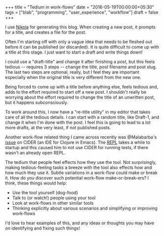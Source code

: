 +++
title = "Tedium in work-flows"
date = "2016-05-19T00:00:00+05:30"
tags = ["blab", "programming", "user_experience", "workflow"]
draft = false
+++

I use [Nikola](http://getnikola.com) for generating this blog. When creating a new post, it prompts for
a title, and creates a file for the post.

Often I'm starting off with only a vague idea that needs to be fleshed out
before it can be published (or discarded). It is quite difficult to come up
with a title at this stage. I just want to start a draft and write things down!

I could use a "draft-title" and change it after finishing a post, but this
feels tedious -- requires 3 steps -- change the title, post filename and post
slug.  The last two steps are optional, really, but I feel they are important
especially when the original title is very different from the new one.

Being forced to come up with a title before anything else, feels tedious and,
adds to the effort required to start off a new post.  I shouldn't really be
worrying about the effort required to change the title of an unwritten post,
but it happens subconsciously.

To work around this, I now have a "re-title utility" in my editor that takes
care of all the tedious details.  I can start with a random title, like
Draft-1, and change it when I'm done with the post.  I feel this is going to
lead to a lot more drafts, at the very least, if not published posts.

Another work-flow related thing I came across recently was @Malabarba's [issue](https://github.com/clojure-emacs/cider/issues/1717#issue-150907043)
on CIDER (an IDE for Clojure in Emacs).  The [REPL](http://www.braveclojure.com/getting-started/#Using_the_REPL) takes a while to startup and
this caused him to not use CIDER for running tests, if there wasn't an already
open REPL.

The tedium that people feel effects how they use the tool.  Not surprisingly,
making tedious-feeling tasks a breeze with the tool also effects how and how
much they use it.  Subtle variations in a work-flow could make or break it.
How do you discover such potential work-flow make-or-break-ers? I think, these
things would help:

-   Use the tool yourself (dog-food)
-   Talk to (or watch!) people using your tool
-   Look at work-flows in other similar tools
-   Thinking explicitly about various scenarios and simplifying or improving
    work-flows

I'd love to hear examples of this, and any ideas or thoughts you may have on
identifying and fixing such things!
